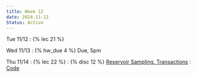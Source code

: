 ```yaml
---
title: Week 12
date: 2024-11-11
Status: Active
---
```


Tue 11/12
: {% lec 21 %}

Wed 11/13
: {% hw_due 4 %} Due, 5pm

Thu 11/14
: {% lec 22 %}
: {% disc 12 %} [Reservoir Sampling, Transactions](https://drive.google.com/file/d/15D9nu3QMS65wMqwDkL7f2H9NtpiihyM2/view?usp=sharing)
  : [Code](http://data101.datahub.berkeley.edu/hub/user-redirect/git-pull?repo=https%3A%2F%2Fgithub.com%2Fcal-data-eng%2Ffa24-materials&urlpath=tree%2Ffa24-materials%2Fdisc%2Fdisc12%2Fdisc12.ipynb&branch=main)
